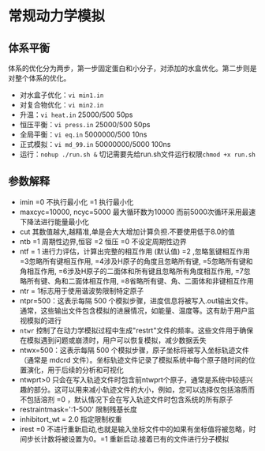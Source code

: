 # 常规动力学模拟
## 体系平衡

体系的优化分为两步，第一步固定蛋白和小分子，对添加的水盒优化。第二步则是对整个体系的优化。

 - 对水盒子优化：`vi min1.in  `
 - 对复合物优化：`vi min2.in`   
 - 升温：`vi heat.in`   25000/500   50ps 
 - 恒压平衡：`vi press.in`   25000/500 50ps
 - 全局平衡：`vi eq.in`   5000000/500   10ns 
 - 正式模拟：`vi md_99.in`   50000000/5000   100ns 
 - 运行：`nohup ./run.sh &` 切记需要先给run.sh文件运行权限`chmod +x run.sh`
 ## 参数解释
 - imin =0 不执行最小化 =1 执行最小化
 - maxcyc=10000, ncyc=5000 最大循环数为10000 而前5000次循环采用最速下降法进行能量最小化
 - cut 其数值越大,越精准,单是会大大增加计算负担.不要使用低于8.0的值
 - ntb =1 周期性边界,恒容  =2 恒压  =0 不设定周期性边界
 - ntf = 1 进行力评估，计算出完整的相互作用 (默认值) 
   =2 ,忽略氢键相互作用 
   =3忽略所有键相互作用,
   =4涉及H原子的角度且忽略所有键,
   =5忽略所有键和角相互作用,
   =6涉及H原子的二面体和所有键且忽略所有角度相互作用,
   =7忽略所有键、角和二面体相互作用,
   =8省略所有键、角、二面体和非键相互作用
 - ntr = 1标志用于使用谐波势限制特定原子
 - ntpr=500：这表示每隔 500 个模拟步骤，进度信息将被写入.out输出文件。通常，这些输出文件包含模拟的进展情况，如能量、温度等。这有助于用户监视模拟的进行
 - `ntwr` 控制了在动力学模拟过程中生成"restrt"文件的频率。这些文件用于确保在模拟遇到问题或崩溃时，用户可以恢复模拟，减少数据丢失
 - ntwx=500：这表示每隔 500 个模拟步骤，原子坐标将被写入坐标轨迹文件（通常是 mdcrd 文件）。坐标轨迹文件记录了模拟系统中每个原子随时间的位置演化，用于后续的分析和可视化
 - ntwprt>0 只会在写入轨迹文件时包含前ntwprt个原子，通常是系统中较感兴趣的部分。这可以用来减小轨迹文件的大小，例如，您可以选择仅包括溶质而不包括溶剂
    =0  ，默认情况下会在写入轨迹文件时包含系统的所有原子      
 - restraintmask=':1-500' 限制残基长度
 - inhibitort_wt = 2.0 指定限制权重
 - irest =0 不进行重新启动,也就是输入坐标文件中的如果有坐标值将被忽略，时间步长计数将被设置为0。=1
   重新启动.接着已有的文件进行分子模拟
